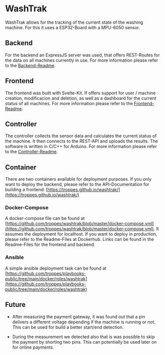 # WashTrak

WashTrak allows for the tracking of the current state of the washing machine. For this it uses a ESP32-Board with a MPU-6050 sensor.

## Backend

For the backend an ExpressJS server was used, that offers REST-Routes for the data on all machines currently in use. For more information please refer to the [Backend-Readme](https://github.com/troppes/washtrak/tree/master/backend).

## Frontend

The frontend was built with Svelte-Kit. If offers support for user / machine creation, modificacion and deletion, as well as a dashboard for the current status of all machines. For more information please refer to the [Frontend-Readme](https://github.com/troppes/washtrak/tree/master/frontend).

## Controller

The controller collects the sensor data and calculates the current status of the machine. It then connects to the REST-API and uploads the results. The software is written in C/C++ for Arduino. For more information please refer to the [Controller-Readme](https://github.com/troppes/washtrak/tree/master/controller).

## Container

There are two containers available for deployment purposes. If you only want to deploy the backend, please refer to the API-Documentation for building a frontend: [https://troppes.github.io/washtrak/](https://troppes.github.io/washtrak/)

### Docker-Compose

A docker-compose file can be found at [https://github.com/troppes/washtrak/blob/master/docker-compose.yml](https://github.com/troppes/washtrak/blob/master/docker-compose.yml). It assumes the deployment for localhost. If you want to deploy in production, please refer to the Readme-Files at Dockerhub. Links can be found in the Readme-Files for the frontend and backend.

### Ansible

A simple ansible deployment task can be found at [https://github.com/troppes/playbooks-public/tree/main/docker/roles/washtrak](https://github.com/troppes/playbooks-public/tree/main/docker/roles/washtrak)

## Future

- After measuring the payment gateway, it was found out that a pin delivers a different voltage depending if the machine is running or not. This can be used for build a better start/end detection.

- During the measurement we detected also that is was possible to skip the payment by shorting two pins. This can potentially be used later on for online payments.
